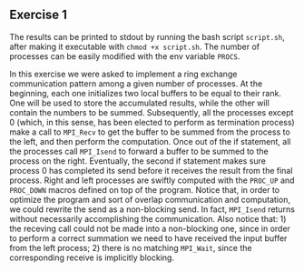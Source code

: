 ## Exercise 1

The results can be printed to stdout by running the bash script `script.sh`, after making it executable with `chmod +x script.sh`. The number of processes can be easily modified with the env variable `PROCS`.

In this exercise we were asked to implement a ring exchange communication pattern among a given number of processes. At the beginning, each one initializes two local buffers to be equal to their rank. One will be used to store the accumulated results, while the other will contain the numbers to be summed. Subsequently, all the processes except 0 (which, in this sense, has been elected to perform as termination process) make a call to `MPI_Recv` to get the buffer to be summed from the process to the left, and then perform the computation. Once out of the if statement, all the processes call `MPI_Isend` to forward a buffer to be summed to the process on the right. Eventually, the second if statement makes sure process 0 has completed its send before it receives the result from the final process. Right and left processes are swiftly computed with the `PROC_UP` and `PROC_DOWN` macros defined on top of the program.
Notice that, in order to optimize the program and sort of overlap communication and computation, we could rewrite the send as a non-blocking send. In fact, `MPI_Isend` returns without necessarily accomplishing the communication. Also notice that: 1) the receving call could not be made into a non-blocking one, since in order to perform a correct summation we need to have received the input buffer from the left process; 2) there is no matching `MPI_Wait`, since the corresponding receive is implicitly blocking.
